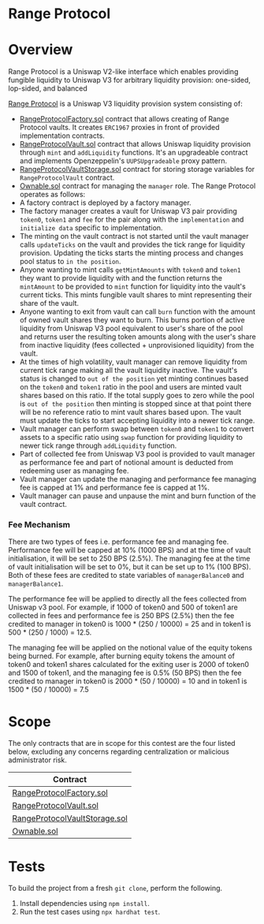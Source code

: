 # Range Protocol

# Overview

Range Protocol is a Uniswap V2-like interface which enables providing fungible liquidity to Uniswap V3 for arbitrary liquidity provision: one-sided, lop-sided, and balanced

[Range Protocol](https://www.rangeprotocol.com/) is a Uniswap V3 liquidity provision system consisting of:
- [RangeProtocolFactory.sol](https://github.com/Range-Protocol/contracts/blob/master/contracts/RangeProtocolFactory.sol) contract that allows creating of Range Protocol vaults. It creates `ERC1967` proxies in front of provided implementation contracts.
- [RangeProtocolVault.sol](https://github.com/Range-Protocol/contracts/blob/master/contracts/RangeProtocolVault.sol) contract that allows Uniswap liquidity provision through `mint` and `addLiquidity` functions. It's an upgradeable contract and implements Openzeppelin's `UUPSUpgradeable` proxy pattern.
- [RangeProtocolVaultStorage.sol](https://github.com/Range-Protocol/contracts/blob/master/contracts/RangeProtocolVaultStorage.sol) contract for storing storage variables for `RangeProtocolVault` contract.
- [Ownable.sol](https://github.com/Range-Protocol/range-protocol-vault/blob/main/contracts/abstract/Ownable.sol) contract for managing the `manager` role.
The Range Protocol operates as follows:
- A factory contract is deployed by a factory manager.
- The factory manager creates a vault for Uniswap V3 pair providing `token0`, `token1` and `fee` for the pair along with the `implementation` and `initialize data` specific to implementation.
- The minting on the vault contract is not started until the vault manager calls `updateTicks` on the vault and provides the tick range for liquidity provision. Updating the ticks starts the minting process and changes pool status to `in the position`.
- Anyone wanting to mint calls `getMintAmounts` with `token0` and `token1` they want to provide liquidity with and the function returns the `mintAmount` to be provided to `mint` function for liquidity into the vault's current ticks. This mints fungible vault shares to mint representing their share of the vault.
- Anyone wanting to exit from vault can call `burn` function with the amount of owned vault shares they want to burn. This burns portion of active liquidity from Uniswap V3 pool equivalent to user's share of the pool and returns user the resulting token amounts along with the user's share from inactive liquidity (fees collected + unprovisioned liquidity) from the vault.
- At the times of high volatility, vault manager can remove liquidity from current tick range making all the vault liquidity inactive. The vault's status is changed to `out of the position` yet minting continues based on the `token0` and `token1` ratio in the pool and users are minted vault shares based on this ratio. If the total supply goes to zero while the pool is `out of the position` then minting is stopped since at that point there will be no reference ratio to mint vault shares based upon. The vault must update the ticks to start accepting liquidity into a newer tick range.
- Vault manager can perform swap between `token0` and `token1` to convert assets to a specific ratio using `swap` function for providing liquidity to newer tick range through `addLiquidity` function. 
- Part of collected fee from Uniswap V3 pool is provided to vault manager as performance fee and part of notional amount is deducted from redeeming user as managing fee.
- Vault manager can update the managing and performance fee managing fee is capped at 1% and performance fee is capped at 1%.
- Vault manager can pause and unpause the mint and burn function of the vault contract.

### Fee Mechanism
There are two types of fees i.e. performance fee and managing fee. Performance fee will be capped at 10% (1000 BPS) and at the time of vault initialisation, it will be set to 250 BPS (2.5%). The managing fee at the time of vault initialisation will be set to 0%, but it can be set up to 1% (100 BPS). Both of these fees are credited to state variables of `managerBalance0` and `managerBalance1`.

The performance fee will be applied to directly all the fees collected from Uniswap v3 pool. For example, if 1000 of token0 and 500 of token1 are collected in fees and performance fee is 250 BPS (2.5%) then the fee credited to manager in token0 is 1000 * (250 / 10000) = 25 and in token1 is 500 * (250 / 1000) = 12.5.

The managing fee will be applied on the notional value of the equity tokens being burned. For example, after burning equity tokens the amount of token0 and token1 shares calculated for the exiting user is 2000 of token0 and 1500 of token1, and the managing fee is 0.5% (50 BPS) then the fee credited to manager in token0 is 2000 * (50 / 10000) = 10 and in token1 is 1500 * (50 / 10000) = 7.5

# Scope

The only contracts that are in scope for this contest are the four listed below, excluding any concerns regarding centralization or malicious administrator risk.

| Contract                                                                                                                        | 
|---------------------------------------------------------------------------------------------------------------------------------|
| [RangeProtocolFactory.sol](https://github.com/Range-Protocol/range-protocol-vault/blob/main/contracts/RangeProtocolFactory.sol) |
| [RangeProtocolVault.sol](https://github.com/Range-Protocol/range-protocol-vault/blob/main/contracts/RangeProtocolVault.sol)     |
| [RangeProtocolVaultStorage.sol](https://github.com/Range-Protocol/range-protocol-vault/blob/main/contracts/RangeProtocolVaultStorage.sol) |
| [Ownable.sol](https://github.com/Range-Protocol/range-protocol-vault/blob/main/contracts/abstract/Ownable.sol)                  |


# Tests

To build the project from a fresh `git clone`, perform the following.
1. Install dependencies using `npm install`.
2. Run the test cases using `npx hardhat test`.